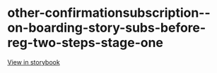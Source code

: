 # other-confirmationsubscription--on-boarding-story-subs-before-reg-two-steps-stage-one

[View in storybook](https://raw.githack.com/Independent-Digital-News-and-Media-Ltd/indy-branch-review/PR-7785-sb/index.html?path=/story/other-confirmationsubscription--on-boarding-story-subs-before-reg-two-steps-stage-one)